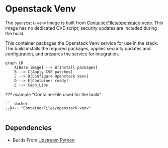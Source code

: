 # Openstack Venv

The `openstack-venv` image is built from [ContainerFiles/openstack-venv](https://github.com/rackerlabs/genestack-images/blob/main/ContainerFiles/openstack-venv). This image has no dedicated CVE script; security updates are included during the build.

This container packages the Openstack Venv service for use in the stack. The build installs the required packages, applies security updates and configuration, and prepares the service for integration.

``` mermaid
graph LR
    A[Base image] --> B[Install packages]
    B --> C[Apply CVE patches]
    C --> D[Configure Openstack Venv]
    D --> E[Container ready]
    E --> Ceph_Libs
```

??? example "ContainerFile used for the build"

    ``` docker
    --8<-- "ContainerFiles/openstack-venv"
    ```

## Dependencies

- Builds From [Upstream Python](https://hub.docker.com/_/python)
